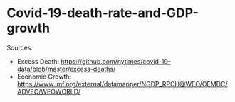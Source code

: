 # Covid-19-death-rate-and-GDP-growth

Sources:
- Excess Death: https://github.com/nytimes/covid-19-data/blob/master/excess-deaths/
- Economic Growth: https://www.imf.org/external/datamapper/NGDP_RPCH@WEO/OEMDC/ADVEC/WEOWORLD/
